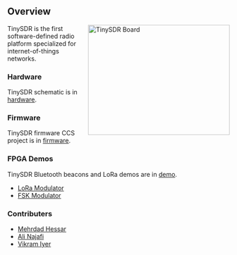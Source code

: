 ## Overview
<img src="./images/tinysdr.jpg" alt="TinySDR Board" width="321" height="250" align="right"/>

TinySDR is the first software-defined radio platform specialized for internet-of-things networks.

### Hardware
TinySDR schematic is in [hardware](hardware/schematic.pdf).

### Firmware
TinySDR firmware CCS project is in [firmware](firmware/).

### FPGA Demos
TinySDR Bluetooth beacons and LoRa demos are in [demo](demo/).
- [LoRa Modulator](https://github.com/uw-x/lora-modulator)
- [FSK Modulator](https://github.com/mehrdadh/fsk-modulator)

### Contributers
  - [Mehrdad Hessar](https://github.com/mehrdadh)
  - [Ali Najafi](https://github.com/anajafi)
  - [Vikram Iyer](https://github.com/viyer)
  
